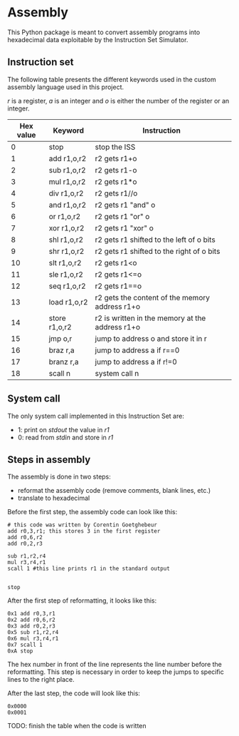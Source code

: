 # Assembly
This Python package is meant to convert assembly programs into hexadecimal data exploitable by the Instruction Set Simulator.

## Instruction set
The following table presents the different keywords used in the custom assembly language used in this project.

_r_ is a register, _a_ is an integer and _o_ is either the number of the register or an integer.


|Hex value| Keyword      | Instruction                               |
|---|--------------|-------------------------------------------|
|0| stop         | stop the ISS                              |
|1| add r1,o,r2  | r2 gets r1+o                              |
|2| sub r1,o,r2  | r2 gets r1-o                              |
|3| mul r1,o,r2  | r2 gets r1*o                              |
|4| div r1,o,r2  | r2 gets r1//o                             |
|5| and r1,o,r2  | r2 gets r1 "and" o                        |
|6| or r1,o,r2   | r2 gets r1 "or" o                         |
|7| xor r1,o,r2  | r2 gets r1 "xor" o                        |
|8| shl r1,o,r2  | r2 gets r1 shifted to the left of o bits  |
|9| shr r1,o,r2  | r2 gets r1 shifted to the right of o bits |
|10| slt r1,o,r2  | r2 gets r1<o                              |
|11| sle r1,o,r2  | r2 gets r1<=o|                                  
|12| seq r1,o,r2  | r2 gets r1==o|
|13| load r1,o,r2 | r2 gets the content of the memory address r1+o|
|14| store r1,o,r2| r2 is written in the memory at the address r1+o|
|15| jmp o,r      | jump to address o and store it in r|
|16| braz r,a     | jump to address a if r==0|
|17| branz r,a    | jump to address a if r!=0|
|18| scall n      | system call n|

## System call
The only system call implemented in this Instruction Set are:
- 1: print on _stdout_ the value in _r1_
- 0: read from _stdin_ and store in _r1_

## Steps in assembly
The assembly is done in two steps:
- reformat the assembly code (remove comments, blank lines, etc.)
- translate to hexadecimal

Before the first step, the assembly code can look like this:
```assembly
# this code was written by Corentin Goetghebeur
add r0,3,r1; this stores 3 in the first register
add r0,6,r2
add r0,2,r3

sub r1,r2,r4
mul r3,r4,r1
scall 1 #this line prints r1 in the standard output


stop
```

After the first step of reformatting, it looks like this:
```assembly
0x1 add r0,3,r1
0x2 add r0,6,r2
0x3 add r0,2,r3
0x5 sub r1,r2,r4
0x6 mul r3,r4,r1
0x7 scall 1
0xA stop
```

The hex number in front of the line represents the line number before the reformatting.
This step is necessary in order to keep the jumps to specific lines to the right place.

After the last step, the code will look like this:
```hex
0x0000 
0x0001
```
TODO: finish the table when the code is written